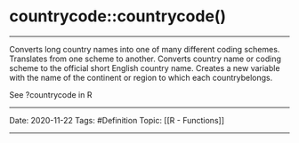 # countrycode::countrycode()

---
Converts  long  country  names  into  one  of  many  different  coding  schemes.   Translates  from  one scheme to another.  Converts country name or coding scheme to the official short English country name.   Creates  a  new  variable  with  the  name  of  the  continent  or  region  to  which  each  countrybelongs.

See ?countrycode in R

---
Date: 2020-11-22
Tags: #Definition
Topic: [[R - Functions]]

---